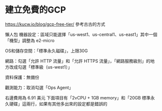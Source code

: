 # 建立免費的GCP

https://kucw.io/blog/gcp-free-tier/
參考古古的方式

懶人包
機器設定：區域只能選擇「us-west1、us-central1、us-east1」其中一個
        「機型」調整為 e2-micro

OS和儲存空間：「標準永久磁碟」，上限30G

網路：勾選「允許 HTTP 流量」和「允許 HTTPS 流量」，「網路服務級別」的地方改成勾選「標準級（us-west1）」

資料保護：無備份

觀測能力：取消勾選「Ops Agent」

右邊費用為 6.91 美元
下面項目有「2vCPU + 1GB memory」和「20GB 標準永久硬碟」這兩行，如果有其他多出來的設定都是錯誤的